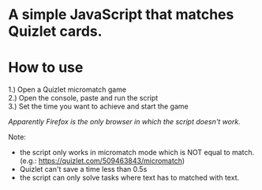 # A simple JavaScript that matches Quizlet cards.

# How to use
1.) Open a Quizlet micromatch game <br>
2.) Open the console, paste and run the script <br>
3.) Set the time you want to achieve and start the game<br>

*Apparently Firefox is the only browser in which the script doesn't work.*

Note: 
- the script only works in micromatch mode which is NOT equal to match. (e.g.: https://quizlet.com/509463843/micromatch)
- Quizlet can't save a time less than 0.5s
- the script can only solve tasks where text has to matched with text. 
